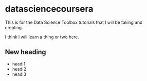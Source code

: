 datasciencecoursera
===================

This is for the Data Science Toolbox tutorials that I will be taking and creating.

I think I will learn a thing or two here.

## New heading

* head 1
* head 2
* head 3
